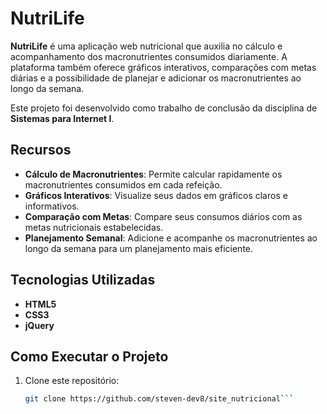 # NutriLife

**NutriLife** é uma aplicação web nutricional que auxilia no cálculo e acompanhamento dos macronutrientes consumidos diariamente. A plataforma também oferece gráficos interativos, comparações com metas diárias e a possibilidade de planejar e adicionar os macronutrientes ao longo da semana.

Este projeto foi desenvolvido como trabalho de conclusão da disciplina de **Sistemas para Internet I**.

## Recursos

- **Cálculo de Macronutrientes**: Permite calcular rapidamente os macronutrientes consumidos em cada refeição.
- **Gráficos Interativos**: Visualize seus dados em gráficos claros e informativos.
- **Comparação com Metas**: Compare seus consumos diários com as metas nutricionais estabelecidas.
- **Planejamento Semanal**: Adicione e acompanhe os macronutrientes ao longo da semana para um planejamento mais eficiente.

## Tecnologias Utilizadas

- **HTML5**
- **CSS3**
- **jQuery**

## Como Executar o Projeto

1. Clone este repositório:
   ```bash
   git clone https://github.com/steven-dev8/site_nutricional```
